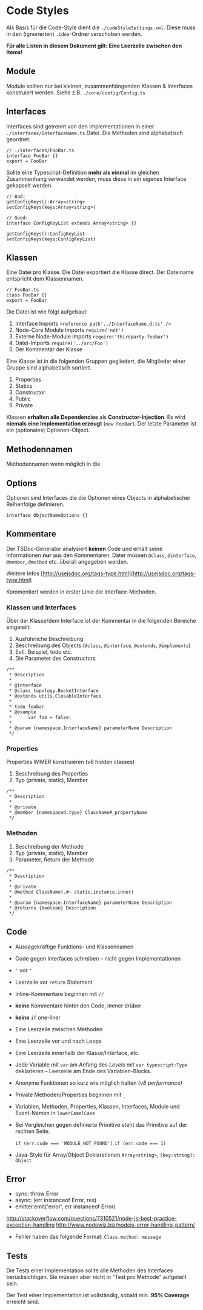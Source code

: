 # Code Styles

Als Basis für die Code-Style dient die  `./codeStyleSettings.xml`. Diese muss in den (ignorierten) `.idea`-Ordner verschoben werden.

__Für alle Listen in diesem Dokument gilt: Eine Leerzeile zwischen den Items!__

## Module

Module sollten nur bei kleinen, zusammenhängenden Klassen & Interfaces konstruiert werden. Siehe z.B. `./core/config/Config.ts`

## Interfaces

Interfaces sind getrennt von den Implementationen in einer `./interfaces/InterfaceName.ts` Datei.
Die Methoden sind alphabetisch geordnet.

```
// ./interfaces/FooBar.ts
interface FooBar {}
export = FooBar
```

Sollte eine Typescript-Definition __mehr als einmal__ im gleichen Zusammenhang verwendet werden, muss diese in ein eigenes Interface gekapselt werden.

```
// Bad:
getConfigKeys():Array<string>
setConfigKeys(keys:Array<string>)

// Good:
interface ConfigKeyList extends Array<string> {}

getConfigKeys():ConfigKeyList
setConfigKeys(keys:ConfigKeyList)

```

## Klassen

Eine Datei pro Klasse. Die Datei exportiert die Klasse direct. Der Dateiname entspricht dem Klassennamen.

```
// FooBar.ts
class FooBar {}
export = FooBar
```

Die Datei ist wie folgt aufgebaut:

1. Interface Imports `<reference path'../InterfaceName.d.ts' />`
2. Node-Core Module Imports `require('net')`
2. Externe Node-Module imports `require('thirdparty-foobar')`
3. Datei-Imports `require('../src/Foo')`
4. Der Kommentar der Klasse

Eine Klasse ist in die folgenden Gruppen gegliedert, die Mitglieder einer Gruppe sind alphabetisch sortiert.

1. Properties
2. Statics
3. Constructor
4. Public
5. Private


Klassen __erhalten alle Dependencies__ als __Constructor-Injection__. Es wird __niemals eine Implementation erzeugt__ (`new FooBar`). Der letzte Parameter ist ein (optionales) Optionen-Object.

## Methodennamen

Methodennamen wenn möglich in die

## Options

Optionen sind Interfaces die die Optionen eines Objects in alphabetischer Reihenfolge definieren. 

`interface ObjectNameOptions {}`


## Kommentare

Der TSDoc-Generator analysiert __keinen__ Code und erhält seine Informationen __nur__ aus den Kommentaren.
Dater müssen `@class`, `@interface`, `@member`, `@method` etc. überall angegeben werden.

Weitere Infos [http://usejsdoc.org/tags-type.html](http://usejsdoc.org/tags-type.html)

Kommentiert werden in erster Linie die Interface-Methoden. 

### Klassen und Interfaces

Über der Klasse/dem Interface ist der Kommentar in die folgenden Bereiche eingeteilt:

1. Ausführliche Beschreibung
2. Beschreibung des Objects (`@class`, `@interface`, `@extends`, `@implements`)
3. Evtl. Beispiel, todo etc.
4. Die Parameter des Constructors

```
/**
 * Description
 *
 * @interface
 * @class topology.BucketInterface
 * @extends utils.ClosableInterface
 *
 * todo foobar
 * @example
 *		var foo = false;
 *
 * @param {namespace.InterfaceName} parameterName Description
 */
```

### Properties

Properties IMMER konstruieren (v8 hidden classes)

1. Beschreibung des Properties
2. Typ (private, static), Member

```
/**
 * Description
 *
 * @private
 * @member {namespaced.type} ClassName#_propertyName
 */
```

### Methoden

1. Beschreibung der Methode
2. Typ (private, static), Member
3. Parameter, Return der Methode

```
/**
 * Description
 *
 * @private
 * @method ClassName(.#~ static,instance,inner)
 *
 * @param {namespace.InterfaceName} parameterName Description
 * @returns {boolean} Description
 */
```

## Code

- Aussagekräftige Funktions- und Klassennamen
- Code gegen Interfaces schreiben – nicht gegen Implementationen
- `'` vor `"`
- Leerzeile vor `return` Statement
- Inline-Kommentare beginnen mit `// `
- __keine__ Kommentare hinter den Code, immer drüber
- __keine__ `if` one-liner
- Eine Leerzeile zwischen Methoden
- Eine Leerzeile vor und nach Loops
- Eine Leerzeile innerhalb der Klasse/Interface, etc.
- Jede Variable mit `var` am Anfang des _Levels_ mit `var typescript:Type` deklarieren – Leerzeile am Ende des Variablen-Blocks.
- Anonyme Funktionen so kurz wie möglich halten _(v8 performance)_
- Private Methoden/Properties beginnen mit `_`
- Variablen, Methoden, Properties, Klassen, Interfaces, Module und Event-Namen in `lowerCamelCase`
- Bei Vergleichen gegen definierte Primitive steht das Primitive auf der rechten Seite.

	`if (err.code === 'MODULE_NOT_FOUND')`
	`if (err.code === 1)`
- Java-Style für Array/Object Deklarationen `Array<string>`, `[key:string]: Object`

## Error

- sync: throw Error
- async: (err instanceof Error, res)
- emitter.emit('error', err instanceof Error)

http://stackoverflow.com/questions/7310521/node-js-best-practice-exception-handling
http://www.nodewiz.biz/nodejs-error-handling-pattern/

- Fehler haben das folgende Format: `Class.method: message`


## Tests

Die Tests einer Implementation sollte alle Methoden des Interfaces berücksichtigen. Sie müssen aber nicht in "Test pro Methode" aufgeteilt sein.

Der Test einer Implementation ist vollständig, sobald min. __95% Coverage__ erreicht sind.

